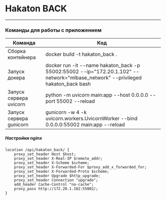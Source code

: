 
# Hakaton BACK
---

### Команды для работы с приложением
Команда | Код
--------|-------
Сборка контейнера | docker build -t hakaton_back .
Запуск докера | docker run -it --name hakaton_back -p 55002:55002 --ip="172.20.1.102" --network="mlbase_network" --privileged hakaton_back bash
Запуск сервера uvicorn | python -m uvicorn main:app --host 0.0.0.0 --port 55002 --reload
Запуск сервера gunicorn | gunicorn -w 4 -k uvicorn.workers.UvicornWorker --bind 0.0.0.0:55002 main:app --reload

##### Настройки nginx 
```
location /api/hakaton_back/ {
    proxy_set_header Host $host;
    proxy_set_header X-Real-IP $remote_addr;
    proxy_set_header X-Scheme $scheme;
    proxy_set_header X-Forwarded-For $proxy_add_x_forwarded_for;
    proxy_set_header X-Forwarded-Proto $scheme;
    proxy_set_header Upgrade $http_upgrade;
    proxy_set_header Connection "upgrade";
    add_header Cache-Control "no-cache";
    proxy_pass http://172.20.1.102:55002/;
}
```

